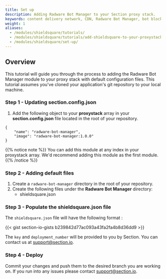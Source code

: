 ```yaml
---
title: Set up
description: Adding Radware Bot Manager to your Section proxy stack.
keywords: content delivery network, CDN, Radware Bot Manager, bot blocking, reverse proxies, proxy, proxy template, WAF
weight: 1
aliases:
  - /modules/shieldsquare/tutorials/
  - /modules/shieldsquare/tutorials/add-shieldsquare-to-your-proxystack/
  - /modules/shieldsquare/set-up/
---
```


## Overview

This tutorial will guide you through the process to adding the Radware Bot Manager module to your proxy stack with default configuration files. This tutorial assumes you've cloned your application's git repository to your local machine.

### Step 1 - Updating section.config.json

1. Add the following object to your **proxystack** array in your **section.config.json** file located in the root of your repository.

```
{
    "name": "radware-bot-manager",
    "image": "radware-bot-manager:1.0.0"
}
```

{{% notice note %}}
You can add this module at any index in your proxystack array. We'd recommend adding this module as the first module.
{{% /notice %}}

### Step 2 - Adding default files

1. Create a `radware-bot-manager` directory in the root of your repository.
1. Create the following files under the **Radware Bot Manager** directory:
    * shieldsquare.json

### Step 3 - Populate the shieldsquare.json file

The `shieldsquare.json` file will have the following format :

{{< gist section-io-gists b239842d77ac093a43fa2fa4b8d36dd9 >}}

The `key` and `deployment_number` will be provided to you by Section. You can contact us at support@section.io.

### Step 4 - Deploy

Commit your changes and push them to the desired branch you are working on. If you run into any issues please contact support@section.io.